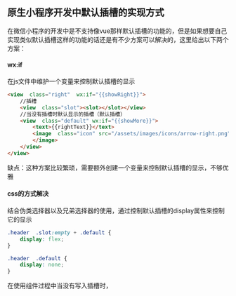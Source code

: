 ## 原生小程序开发中默认插槽的实现方式
在微信小程序的开发中是不支持像vue那样默认插槽的功能的，但是如果想要自己实现类似默认插槽这样的功能的话还是有不少方案可以解决的，这里给出以下两个方案：
#### wx:if
在js文件中维护一个变量来控制默认插槽的显示
```html
<view  class="right"  wx:if="{{showRight}}">
	//插槽
	<view  class="slot"><slot></slot></view>
	//当没有插槽时默认显示的插槽（默认插槽）
	<view  class="default" wx:if="{{showMore}}">
		<text>{{rightText}}</text>
		<image  class="icon" src="/assets/images/icons/arrow-right.png">
		</image>
	</view>
</view>
```
缺点：这种方案比较繁琐，需要额外创建一个变量来控制默认插槽的显示，不够优雅
#### css的方式解决
结合伪类选择器以及兄弟选择器的使用，通过控制默认插槽的display属性来控制它的显示
```css
.header  .slot:empty + .default {
	display: flex;
}

.header  .default {
	display: none;
}
```
在使用组件过程中当没有写入插槽时，










<!--stackedit_data:
eyJoaXN0b3J5IjpbNTk5OTY5MjQxLC04ODI0NjM1MzUsMjA0MD
I5NzYyMl19
-->